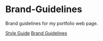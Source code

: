 # Brand-Guidelines
Brand guidelines for my portfolio web page. 

[Style Guide](https://amygrahamie.github.io/brand-guidelines/brand-guidelines.html)
[Brand Guidelines](https://amygrahamie.github.io/brand-guidelines/styleguide.html)